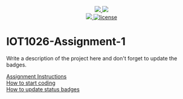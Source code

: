 <p align="center">
	<a href="https://github.com/arigrg/IOT1026-Assignment-1/actions/workflows/ci.yml">
    <img src="https://github.com/arigrg/IOT1026-Assignment-1/actions/workflows/ci.yml/badge.svg"/>
    </a>
	<a href="https://github.com/arigrg/IOT1026-Assignment-1/actions/workflows/formatting.yml">
    <img src="https://github.com/arigrg/IOT1026-Assignment-1/actions/workflows/formatting.yml/badge.svg"/>
	<br/>
    <a href="https://codecov.io/gh/arigrg/IOT1026-Assignment-1" > 
    <img src="https://codecov.io/gh/arigrg/IOT1026-Assignment-1/branch/main/graph/badge.svg?token=JS0857X5JD"/>
	<img title="MIT License" alt="license" src="https://img.shields.io/badge/license-MIT-informational?style=flat-square">	
    </a>
</p>

# IOT1026-Assignment-1
Write a description of the project here and don't forget to update the badges.  

[Assignment Instructions](docs/instructions.md)  
[How to start coding](docs/how-to-use.md)  
[How to update status badges](docs/how-to-update-badges.md)
